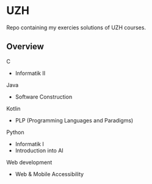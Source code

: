 # UZH

Repo containing my exercies solutions of UZH courses.

## Overview

C
- Informatik II

Java
- Software Construction

Kotlin
- PLP (Programming Languages and Paradigms)

Python
- Informatik I
- Introduction into AI

Web development
- Web & Mobile Accessibility
